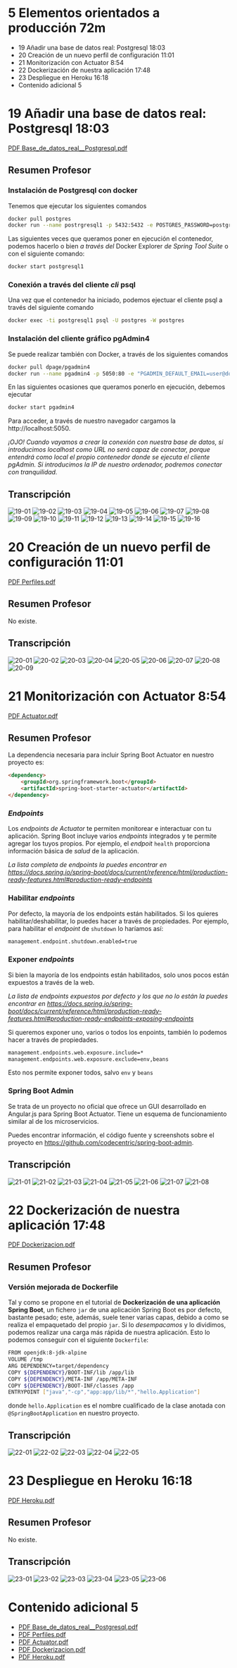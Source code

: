 # 5 Elementos orientados a producción 72m

* 19 Añadir una base de datos real: Postgresql 18:03 
* 20 Creación de un nuevo perfil de configuración 11:01 
* 21 Monitorización con Actuator 8:54 
* 22 Dockerización de nuestra aplicación 17:48 
* 23 Despliegue en Heroku 16:18 
* Contenido adicional 5

# 19 Añadir una base de datos real: Postgresql 18:03 

[PDF Base_de_datos_real__Postgresql.pdf](pdfs/17_Base_de_datos_real__Postgresql.pdf)

## Resumen Profesor

### Instalación de Postgresql con docker

Tenemos que ejecutar los siguientes comandos

```sh
docker pull postgres
docker run --name postrgresql1 -p 5432:5432 -e POSTGRES_PASSWORD=postgresql -d postgres
```

Las siguientes veces que queramos poner en ejecución el contenedor, podemos hacerlo o bien *a través del* Docker Explorer *de Spring Tool Suite* o con el siguiente comando:

```sh
docker start postgresql1
```

### Conexión a través del cliente *cli* psql

Una vez que el contenedor ha iniciado, podemos ejectuar el cliente psql a través del siguiente comando

```sh
docker exec -ti postgresql1 psql -U postgres -W postgres
```

### Instalación del cliente gráfico pgAdmin4

Se puede realizar también con Docker, a través de los siguientes comandos

```sh
docker pull dpage/pgadmin4
docker run --name pgadmin4 -p 5050:80 -e "PGADMIN_DEFAULT_EMAIL=user@domain.com" -e "PGADMIN_DEFAULT_PASSWORD=password" -d page/pgadmin4
```

En las siguientes ocasiones que queramos ponerlo en ejecución, debemos ejecutar

```sh
docker start pgadmin4
```

Para acceder, a través de nuestro navegador cargamos la http://localhost:5050.

*¡OJO! Cuando vayamos a crear la conexión con nuestra base de datos, si introducimos localhost como URL no será capaz de conectar, porque entendrá como local el propio contenedor donde se ejecuta el cliente pgAdmin. Si introducimos la IP de nuestro ordenador, podremos conectar con tranquilidad.*

## Transcripción

![19-01](images/19-01.png)
![19-02](images/19-02.png)
![19-03](images/19-03.png)
![19-04](images/19-04.png)
![19-05](images/19-05.png)
![19-06](images/19-06.png)
![19-07](images/19-07.png)
![19-08](images/19-08.png)
![19-09](images/19-09.png)
![19-10](images/19-10.png)
![19-11](images/19-11.png)
![19-12](images/19-12.png)
![19-13](images/19-13.png)
![19-14](images/19-14.png)
![19-15](images/19-15.png)
![19-16](images/19-16.png)

# 20 Creación de un nuevo perfil de configuración 11:01 

[PDF Perfiles.pdf](pdfs/18_Perfiles.pdf)

## Resumen Profesor

No existe.

## Transcripción

![20-01](images/20-01.png)
![20-02](images/20-02.png)
![20-03](images/20-03.png)
![20-04](images/20-04.png)
![20-05](images/20-05.png)
![20-06](images/20-06.png)
![20-07](images/20-07.png)
![20-08](images/20-08.png)
![20-09](images/20-09.png)

# 21 Monitorización con Actuator 8:54

[PDF Actuator.pdf](pdfs/19_Actuator.pdf)

## Resumen Profesor

La dependencia necesaria para incluir Spring Boot Actuator en nuestro proyecto es:

```html
<dependency>
    <groupId>org.springframework.boot</groupId>
    <artifactId>spring-boot-starter-actuator</artifactId>
</dependency>
```

### *Endpoints*

Los *endpoints de Actuator* te permiten monitorear e interactuar con tu aplicación. Spring Boot incluye varios *endpoints* integrados y te permite agregar los tuyos propios. Por ejemplo, el *endpoit* `health` proporciona información básica de *salud* de la aplicación.

*La lista completa de endpoints la puedes encontrar en https://docs.spring.io/spring-boot/docs/current/reference/html/production-ready-features.html#production-ready-endpoints*

### Habilitar *endpoints*

Por defecto, la mayoría de los endpoints están habilitados. Si los quieres habilitar/deshabilitar, lo puedes hacer a través de propiedades. Por ejemplo, para habilitar el *endpoint* de `shutdown` lo haríamos así:

```sh
management.endpoint.shutdown.enabled=true
```

### Exponer *endpoints*

Si bien la mayoría de los endpoints están habilitados, solo unos pocos están expuestos a través de la web.

*La lista de endpoints expuestos por defecto y los que no lo están la puedes encontrar en https://docs.spring.io/spring-boot/docs/current/reference/html/production-ready-features.html#production-ready-endpoints-exposing-endpoints*

Si queremos exponer uno, varios o todos los enpoints, también lo podemos hacer a través de propiedades.

```sh
management.endpoints.web.exposure.include=*
management.endpoints.web.exposure.exclude=env,beans
```

Esto nos permite exponer todos, salvo `env` y `beans`

### Spring Boot Admin

Se trata de un proyecto no oficial que ofrece un GUI desarrollado en Angular.js para Spring Boot Actuator. Tiene un esquema de funcionamiento similar al de los microservicios.

Puedes encontrar información, el código fuente y screenshots sobre el proyecto en https://github.com/codecentric/spring-boot-admin.

## Transcripción

![21-01](images/21-01.png)
![21-02](images/21-02.png)
![21-03](images/21-03.png)
![21-04](images/21-04.png)
![21-05](images/21-05.png)
![21-06](images/21-06.png)
![21-07](images/21-07.png)
![21-08](images/21-08.png)

# 22 Dockerización de nuestra aplicación 17:48

[PDF Dockerizacion.pdf](pdfs/20_Dockerizacion.pdf)

## Resumen Profesor

### Versión mejorada de Dockerfile

Tal y como se propone en el tutorial de **Dockerización de una aplicación Spring Boot**, un fichero `jar` de una aplicación Spring Boot es por defecto, bastante pesado; este, además, suele tener varias capas, debido a como se realiza el empaquetado del propio `jar`. Si lo *desempacamos* y lo dividimos, podemos realizar una carga más rápida de nuestra aplicación. Esto lo podemos conseguir con el siguiente `Dockerfile`:

```sh
FROM openjdk:8-jdk-alpine
VOLUME /tmp
ARG DEPENDENCY=target/dependency
COPY ${DEPENDENCY}/BOOT-INF/lib /app/lib
COPY ${DEPENDENCY}/META-INF /app/META-INF
COPY ${DEPENDENCY}/BOOT-INF/classes /app
ENTRYPOINT ["java","-cp","app:app/lib/*","hello.Application"]
```

donde `hello.Application` es el nombre cualificado de la clase anotada con `@SpringBootApplication` en nuestro proyecto.

## Transcripción

![22-01](images/22-01.png)
![22-02](images/22-02.png)
![22-03](images/22-03.png)
![22-04](images/22-04.png)
![22-05](images/22-05.png)

# 23 Despliegue en Heroku 16:18 

[PDF Heroku.pdf](pdfs/21_Heroku.pdf)

## Resumen Profesor

No existe.

## Transcripción

![23-01](images/23-01.png)
![23-02](images/23-02.png)
![23-03](images/23-03.png)
![23-04](images/23-04.png)
![23-05](images/23-05.png)
![23-06](images/23-06.png)

# Contenido adicional 5

* [PDF Base_de_datos_real__Postgresql.pdf](pdfs/17_Base_de_datos_real__Postgresql.pdf)
* [PDF Perfiles.pdf](pdfs/18_Perfiles.pdf)
* [PDF Actuator.pdf](pdfs/19_Actuator.pdf)
* [PDF Dockerizacion.pdf](pdfs/20_Dockerizacion.pdf)
* [PDF Heroku.pdf](pdfs/21_Heroku.pdf)
